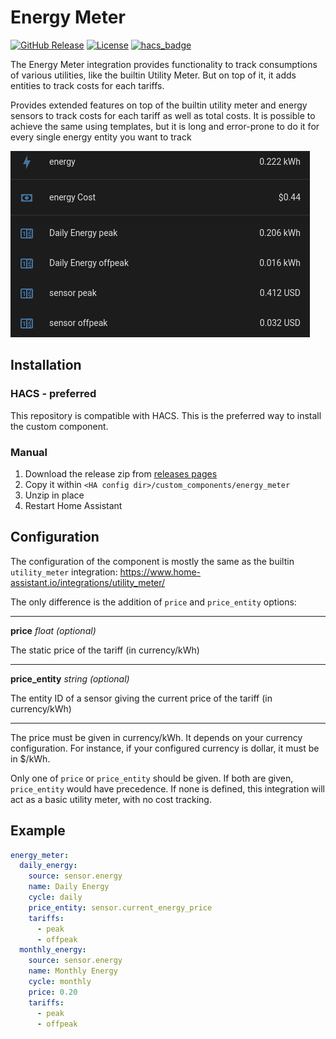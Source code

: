 # Energy Meter

[![GitHub Release][releases-shield]][releases]
[![License][license-shield]](LICENSE)
[![hacs_badge](https://img.shields.io/badge/HACS-Custom-41BDF5.svg?style=for-the-badge)](https://github.com/hacs/integration)

The Energy Meter integration provides functionality to track consumptions of
various utilities, like the builtin Utility Meter. But on top of it, it adds
entities to track costs for each tariffs.

Provides extended features on top of the builtin utility meter and energy
sensors to track costs for each tariff as well as total costs. It is possible
to achieve the same using templates, but it is long and error-prone to do it
for every single energy entity you want to track

![Example](img/energy_meter_screen.png)

## Installation

### HACS - preferred

This repository is compatible with HACS. This is the preferred way to install
the custom component.

### Manual

1. Download the release zip from [releases pages][releases]
2. Copy it within `<HA config dir>/custom_components/energy_meter`
3. Unzip in place
4. Restart Home Assistant

## Configuration

The configuration of the component is mostly the same as the builtin
`utility_meter` integration:
https://www.home-assistant.io/integrations/utility_meter/

The only difference is the addition of `price` and `price_entity` options:

---

**price** _float (optional)_

The static price of the tariff (in currency/kWh)

---

**price_entity** _string (optional)_

The entity ID of a sensor giving the current price of the tariff (in
currency/kWh)

---

The price must be given in currency/kWh. It depends on your currency
configuration. For instance, if your configured currency is dollar, it must be
in $/kWh.

Only one of `price` or `price_entity` should be given. If both are given,
`price_entity` would have precedence. If none is defined, this integration will
act as a basic utility meter, with no cost tracking.

## Example

```yaml
energy_meter:
  daily_energy:
    source: sensor.energy
    name: Daily Energy
    cycle: daily
    price_entity: sensor.current_energy_price
    tariffs:
      - peak
      - offpeak
  monthly_energy:
    source: sensor.energy
    name: Monthly Energy
    cycle: monthly
    price: 0.20
    tariffs:
      - peak
      - offpeak
```

[releases-shield]:
  https://img.shields.io/github/release/zeronounours/HA-custom-component-energy-meter.svg?style=for-the-badge
[releases]:
  https://github.com/zeronounours/HA-custom-component-energy-meter/releases
[license-shield]:
  https://img.shields.io/github/license/zeronounours/HA-custom-component-energy-meter.svg?style=for-the-badge
